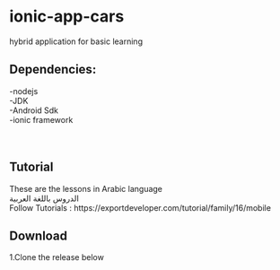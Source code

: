# ionic-app-cars
hybrid application for basic learning
<h2>Dependencies:</h2>
-nodejs<br/>
-JDK<br/>
-Android Sdk<br/>
-ionic framework<br/>
<br/>
<br/>

<h2>Tutorial</h2>
These are the lessons in Arabic language<br/>
الدروس باللغة العربية <br/>
Follow Tutorials : https://exportdeveloper.com/tutorial/family/16/mobile
<h2>Download</h2>
1.Clone the release below<br/>
